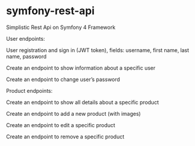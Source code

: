# symfony-rest-api
Simplistic Rest Api  on Symfony 4 Framework

User endpoints:

User registration and sign in (JWT token), fields: username, first name, last name, password

Create an endpoint to show information about a specific user

Create an endpoint to change user’s password

Product endpoints:

Create an endpoint to show all details about a specific product

Create an endpoint to add a new product (with images)

Create an endpoint to edit a specific product

Create an endpoint to remove a specific product